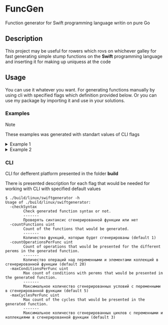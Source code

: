 # FuncGen
Function generator for Swift programming language writin on pure Go
## Description
This project may be useful for rowers which rovs on whichever galley for fast generating simple stump functions on the **Swift** programming language and inserting it for making up uniquess at the code 
## Usage
You can use it whatever you want. For generating functions manually by using cli with specified flags which definition provided below. Or you can use my package by importing it and use in your solutions.
### Examples
> [!NOTE]
> These examples was generated with standart values of CLI flags
<details>
<summary><bold>Example 1</bold></summary>

```
 func HialeahMonkeyStack ()  -> Void {
        var onHers: Int8? = -105
        var outsideIn = Int8(62)
        var nothingFairly: Int8 {
                get {
                        return Int8(95)
                }
                set {
                        print(nothingFairly)
                }
        }
        var instanceOf: Int8? = -69
        var tripBeyond: Int8 = -56
        var crewNormally = Int8(72)
        var alwaysOut: Int8? = -10
        var purseAfterwards: () -> Int8 = {
                return Int8(49)
        }
        var couldWhen: Int8
        couldWhen = 99
        nothingFairly = Int8(65) + nothingFairly
        if (alwaysOut != nil) {
                alwaysOut = Int8(5)
        }
        alwaysOut = 94
        nothingFairly = (Int8(-110) << Int8(-110))
        while alwaysOut! > (-56) {
                for i: Int8 in (-115)...27 {
                        outsideIn = 45
                        switch nothingFairly {
                        default:
                                crewNormally = 37
                                couldWhen = 55

                        }

                }
                if ((Int8(116) < onHers!) || (Int8(116) >= Int8(78))) {
                        alwaysOut = -122

                }
                else if ((Int8(-117) > Int8(99))) {
                        alwaysOut = (alwaysOut ?? Int8(34))

                }
                else{

                }

        }
        for p: Int8 in (-110)...(-92) {
                nothingFairly = 81
                if (instanceOf != nil) {
                        instanceOf = Int8(-21) * Int8(19) + instanceOf! / instanceOf!
                }
                outsideIn = 9
                outsideIn = Int8(-78) - Int8(-93)
                instanceOf = -50

        }
        alwaysOut = -122

}
```

</details>

<details>
<summary><bold>Example 2</bold></summary>

```
 func SanFranciscoArmadilloSmell (_ besidesWhose: Int8?, _ downThere: Int8?) -> Void {
        var teamMoney: () -> Int8 = {
                return Int8(4)
        }
        var themselvesSpotted = Int8(-24)
        var withoutFrantic: () -> Int8 = {
                return Int8(69)
        }
        var fewTheirs = Int8(112)
        if ((themselvesSpotted < themselvesSpotted) || (themselvesSpotted >= themselvesSpotted) && (themselvesSpotted < themselvesSpotted)) {
                themselvesSpotted = Int8(-92) + themselvesSpotted / Int8(-3) + themselvesSpotted
                themselvesSpotted = (Int8(16) << themselvesSpotted) >> themselvesSpotted
                fewTheirs = Int8(122) - fewTheirs * fewTheirs / Int8(17) + Int8(58)

        }
        else{
                themselvesSpotted = -20
                fewTheirs = 58
                fewTheirs = Int8(-91) * Int8(74) + fewTheirs * Int8(17) / Int8(99)
                fewTheirs = Int8(-50)
                for s: Int8 in 2...31 {
                        if ((Int8(-41) < Int8(-31))) {
                                themselvesSpotted = themselvesSpotted * Int8(-95)

                        }
                        else{
                                fewTheirs = 104

                        }
                        if ((fewTheirs >= Int8(97))) {

                        }
                        else{

                        }

                }
                if ((Int8(83) > Int8(27))) {
                        themselvesSpotted = (Int8(-22) >> Int8(-29)) << Int8(-78)

                }
                else if ((fewTheirs < Int8(17))) {
                        themselvesSpotted = themselvesSpotted ^ (themselvesSpotted >> Int8(71))

                }
                else if ((fewTheirs == fewTheirs) && (Int8(25) == Int8(16))) {
                        fewTheirs = 75

                }

        }
        fewTheirs = (fewTheirs >> Int8(74))
        switch fewTheirs {
        default:
                while themselvesSpotted < (-12) {

                }

        }

}
```

</details>

### CLI
CLI for defferent platform presented in the folder **build**

There is presented description for each flag that would be needed for working with CLI with specified default values
```
$ ./build/linux/swiftgenerator -h
Usage of ./build/linux/swiftgenerator:
  -checkSyntax
        Check generated function syntax or not.
        -------
        Проверять синтаксис сгенерированной функции или нет
  -countFunctions uint
        Count of the functions that would be generated.
        -------
        Количество функций, которые будет сгенерированы (default 1)
  -countOperationsPerFunc uint
        Count of operations that would be presented for the different perems in the generated function.
        -------
        Количество операций над переменными и элементами коллекций в сгенерированной функции (default 20)
  -maxConditionsPerFunc uint
        Max count of conditions with perems that would be presented in the generated function.
        -------       
        Максимальное количество сгенерированных условий с переменными в сгенерированной функции (default 5)
  -maxCyclesPerFunc uint
        Max count of the cycles that would be presented in the generated function.
        -------
        Максимальное количество сгенерированных циклов с переменными и коллекциями в сгенерированной функции (default 3)
```

